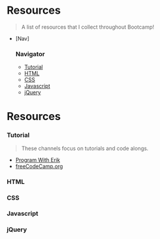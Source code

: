 # Resources
> A list of resources that I collect throughout Bootcamp!

- [Nav]
    ### Navigator
    - [Tutorial](#tutorial)
    - [HTML](#HTML)
    - [CSS](#CSS)
    - [Javascript](#Javascript)
    - [jQuery](#jQuery)

   

# Resources

### Tutorial
> These channels focus on tutorials and code alongs.

* [Program With Erik](http://erik.video)
* [freeCodeCamp.org](https://www.youtube.com/channel/UC8butISFwT-Wl7EV0hUK0BQ)


### HTML 

### CSS

### Javascript

### jQuery
